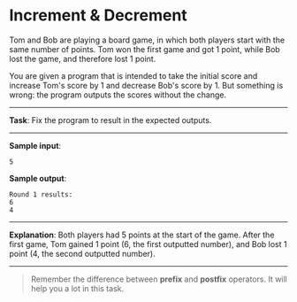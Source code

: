 # Increment & Decrement

Tom and Bob are playing a board game, in which both players start with the same number of points. Tom won the first game and got 1 point, while Bob lost the game, and therefore lost 1 point.

You are given a program that is intended to take the initial score and increase Tom's score by 1 and decrease Bob's score by 1.
But something is wrong: the program outputs the scores without the change.

---

**Task**: Fix the program to result in the expected outputs.

---

**Sample input**:  
```
5
```

**Sample output**:  
```
Round 1 results:
6
4
```

---

**Explanation**: Both players had 5 points at the start of the game. After the first game, Tom gained 1 point (6, the first outputted number), and Bob lost 1 point (4, the second outputted number).

---

>Remember the difference between **prefix** and **postfix** operators. It will help you a lot in this task.
